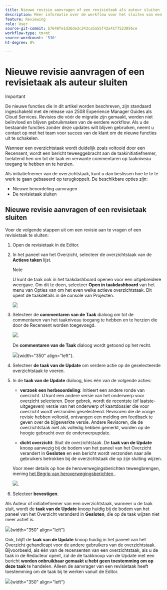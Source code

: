 ```yaml
---
title: Nieuwe revisie aanvragen of een revisietaak als auteur sluiten
description: Meer informatie over de workflow voor het sluiten van een revisietaak of het opnieuw aanvragen van een revisie als auteur in Experience Manager Guides.
feature: Reviewing
role: User
source-git-commit: b7648fe1d36de3c243ca5a55f42a41f7523056ce
workflow-type: tm+mt
source-wordcount: '530'
ht-degree: 0%

---
```


# Nieuwe revisie aanvragen of een revisietaak als auteur sluiten

>[!IMPORTANT]
>
> De nieuwe functies die in dit artikel worden beschreven, zijn standaard ingeschakeld met de release van 2508 Experience Manager Guides als Cloud Services. Revisies die vóór de migratie zijn gemaakt, worden niet beïnvloed en blijven gebruikmaken van de eerdere workflow. Als u de bestaande functies zonder deze updates wilt blijven gebruiken, neemt u contact op met het team voor succes van de klant om de nieuwe functies uit te schakelen.

Wanneer een overzichtstaak wordt duidelijk zoals voltooid door een Recensent, wordt een bericht teweeggebracht aan de taakinitiatiefnemer, toelatend hen om tot de taak en verwante commentaren op taakniveau toegang te hebben en te herzien.

Als initiatiefnemer van de overzichtstaak, kunt u dan beslissen hoe te te te werk te gaan gebaseerd op terugkoppelt. De beschikbare opties zijn:

- Nieuwe beoordeling aanvragen
- De revisietaak sluiten

## Nieuwe revisie aanvragen of een revisietaak sluiten

Voer de volgende stappen uit om een revisie aan te vragen of een revisietaak te sluiten:

1. Open de revisietaak in de Editor.
2. In het paneel van het Overzicht, selecteer de overzichtstaak van de **Actieve taken** lijst.

   >[!NOTE]
   >
   > U kunt de taak ook in het taakdashboard openen voor een uitgebreidere weergave. Om dit te doen, selecteer **Open in taakdashboard** van het menu van Opties van om het even welke actieve overzichtstaak. Dit opent de taakdetails in de console van Projecten.

   ![](images/task-dashboard-selection-author-view.png)
3. Selecteer de **commentaren van de Taak** dialoog om tot de commentaren van het taakniveau toegang te hebben en te herzien die door de Recensent worden toegevoegd.

   ![](images/task-comments-selection-author-view.png).

   De **commentaren van de Taak** dialoog wordt getoond op het recht.

   ![](images/task-comments-dialog-editor.png){width="350" align="left"}.
4. Selecteer **de taak van de Update** om verdere actie op de geselecteerde overzichtstaak te voeren.
5. In de **taak van de Update** dialoog, kies één van de volgende acties:

   - **verzoek een herbeoordeling**: Initieert een andere ronde van overzicht. U kunt een andere versie van het onderwerp voor overzicht selecteren. Door gebrek, wordt de recentste (of laatste-uitgegeven) versie van het onderwerp of kaartdossier die voor overzicht wordt verzonden geselecteerd. Revisoren die de vorige revisie hebben voltooid, ontvangen een melding om feedback te geven over de bijgewerkte versie. Andere Revisoren, die de overzichtstaak niet als volledig hebben gemerkt, worden op de hoogte gebracht over de onderwerpupdate.

   - **dicht overzicht**: Sluit de overzichtstaak. De **taak van de Update** knoop aanwezig bij de bodem van het paneel van het Overzicht verandert in **Gesloten** en een bericht wordt verzonden naar alle gebruikers betrokken bij de overzichtstaak die op zijn sluiting wijzen.

   Voor meer details op hoe de heroverwegingsberichten teweegbrengen, mening [ het Begrip van heroverwegingsberichten ](./review-understanding-review-notifications.md).

   ![](images/update-task-dialog.png).

6. Selecteer **bevestigen**.


Als Auteur of initiatiefnemer van een overzichtstaak, wanneer u de taak sluit, wordt de **taak van de Update** knoop huidig bij de bodem van het paneel van het Overzicht veranderd in **Gesloten**, die op de taak wijzen niet meer actief is.

![](images/review-task-status-closed-review-panel.png){width="350" align="left"}

Ook, blijft de **taak van de Update** knoop huidig in het paneel van het Overzicht gehandicapt voor de andere gebruikers van de overzichtstaak. Bijvoorbeeld, als één van de recensenten van een overzichtstaak, als u de taak in de Redacteur opent, zal de de taakknoop van de Update met een bericht **worden onbruikbaar gemaakt u hebt geen toestemming om op deze taak** te handelen. Alleen de aanvrager van een revisietaak heeft toestemming om de taak bij te werken vanuit de Editor.

![](images/update-task-button-disabled.png){width="350" align="left"}